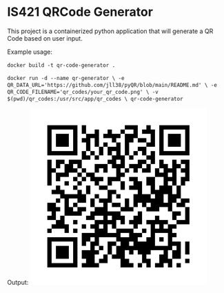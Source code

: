 # IS421 QRCode Generator

This project is a containerized python application that will generate a QR Code based on user input.

Example usage:

```
docker build -t qr-code-generator .
```

```
docker run -d --name qr-generator \ -e QR_DATA_URL='https://github.com/jll38/pyQR/blob/main/README.md' \ -e QR_CODE_FILENAME='qr_codes/your_qr_code.png' \ -v $(pwd)/qr_codes:/usr/src/app/qr_codes \ qr-code-generator
```

Output:
<img src="./qr_codes/your_qr_code.png">